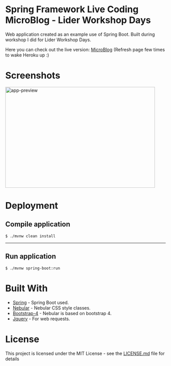 # Spring Framework Live Coding MicroBlog - Lider Workshop Days
Web application created as an example use of Spring Boot. Built during workshop I did for Lider Workshop Days.

Here you can check out the live version:
[MicroBlog](https://lider-microblog.herokuapp.com) (Refresh page few times to wake Heroku up :)

Screenshots
========
<div>
<img src="https://i.imgur.com/JZGvFiu.png" alt="app-preview" width="470" height="317">
</div>

Deployment
========
Compile application
----
	$ ./mvnw clean install
----
Run application
----
	$ ./mvnw spring-boot:run

Built With
========
* [Spring](https://spring.io) - Spring Boot used.
* [Nebular](https://github.com/akveo/nebular) - Nebular CSS style classes.
* [Bootstrap-4](https://v4-alpha.getbootstrap.com) - Nebular is based on bootstrap 4.
* [Jquery](https://jquery.com) - For web requests.

License
========
This project is licensed under the MIT License - see the [LICENSE.md](LICENSE.md) file for details
